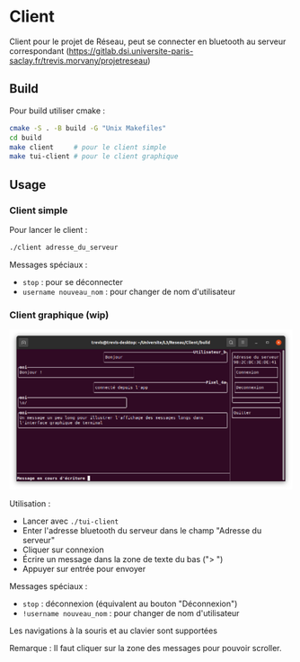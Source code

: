 # Client

Client pour le projet de Réseau, peut se connecter en bluetooth au serveur correspondant (https://gitlab.dsi.universite-paris-saclay.fr/trevis.morvany/projetreseau)

## Build

Pour build utiliser cmake :

```bash
cmake -S . -B build -G "Unix Makefiles"
cd build
make client     # pour le client simple
make tui-client # pour le client graphique
```

## Usage

### Client simple

Pour lancer le client :

```bash
./client adresse_du_serveur
```

Messages spéciaux :
- `stop` : pour se déconnecter
- `username nouveau_nom` : pour changer de nom d'utilisateur

### Client graphique (wip)

![](screenshot.png)

Utilisation :
- Lancer avec `./tui-client`
- Enter l'adresse bluetooth du serveur dans le champ "Adresse du serveur"
- Cliquer sur connexion
- Écrire un message dans la zone de texte du bas ("> ")
- Appuyer sur entrée pour envoyer

Messages spéciaux :
- `stop` : déconnexion (équivalent au bouton "Déconnexion")
- `!username nouveau_nom` : pour changer de nom d'utilisateur

Les navigations à la souris et au clavier sont supportées

Remarque : Il faut cliquer sur la zone des messages pour pouvoir scroller.
